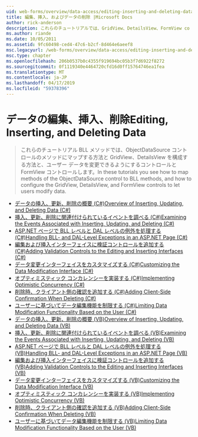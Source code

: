 ```yaml
---
uid: web-forms/overview/data-access/editing-inserting-and-deleting-data/index
title: 編集、挿入、およびデータの削除 |Microsoft Docs
author: rick-anderson
description: これらのチュートリアルでは、GridView、DetailsView、FormView co を構成する方法と BLL メソッドでは、ObjectDataSource コントロールのメソッドにマップする方法を見る.
ms.author: riande
ms.date: 10/05/2011
ms.assetid: 9fc60498-ced4-47c6-b2cf-8d464e6aeef8
msc.legacyurl: /web-forms/overview/data-access/editing-inserting-and-deleting-data
msc.type: chapter
ms.openlocfilehash: 206b0537b0c4355f919694bc05b3f7d6922f8272
ms.sourcegitcommit: 0f1119340e4464720cfd16d0ff15764746ea1fea
ms.translationtype: MT
ms.contentlocale: ja-JP
ms.lasthandoff: 04/17/2019
ms.locfileid: "59378396"
---
```

# <a name="editing-inserting-and-deleting-data"></a><span data-ttu-id="12c86-103">データの編集、挿入、削除</span><span class="sxs-lookup"><span data-stu-id="12c86-103">Editing, Inserting, and Deleting Data</span></span>

> <span data-ttu-id="12c86-104">これらのチュートリアル BLL メソッドでは、ObjectDataSource コントロールのメソッドにマップする方法と GridView、DetailsView を構成する方法と、ユーザー データを変更できるようにするコントロールと FormView コントロールします。</span><span class="sxs-lookup"><span data-stu-id="12c86-104">In these tutorials you see how to map methods of the ObjectDataSource control to BLL methods, and how to configure the GridView, DetailsView, and FormView controls to let users modify data.</span></span>


- [<span data-ttu-id="12c86-105">データの挿入、更新、削除の概要 (C#)</span><span class="sxs-lookup"><span data-stu-id="12c86-105">Overview of Inserting, Updating, and Deleting Data (C#)</span></span>](an-overview-of-inserting-updating-and-deleting-data-cs.md)
- [<span data-ttu-id="12c86-106">挿入、更新、削除に関連付けられているイベントを調べる (C#)</span><span class="sxs-lookup"><span data-stu-id="12c86-106">Examining the Events Associated with Inserting, Updating, and Deleting (C#)</span></span>](examining-the-events-associated-with-inserting-updating-and-deleting-cs.md)
- [<span data-ttu-id="12c86-107">ASP.NET ページで BLL レベルと DAL レベルの例外を処理する (C#)</span><span class="sxs-lookup"><span data-stu-id="12c86-107">Handling BLL- and DAL-Level Exceptions in an ASP.NET Page (C#)</span></span>](handling-bll-and-dal-level-exceptions-in-an-asp-net-page-cs.md)
- [<span data-ttu-id="12c86-108">編集および挿入インターフェイスに検証コントロールを追加する (C#)</span><span class="sxs-lookup"><span data-stu-id="12c86-108">Adding Validation Controls to the Editing and Inserting Interfaces (C#)</span></span>](adding-validation-controls-to-the-editing-and-inserting-interfaces-cs.md)
- [<span data-ttu-id="12c86-109">データ変更インターフェイスをカスタマイズする (C#)</span><span class="sxs-lookup"><span data-stu-id="12c86-109">Customizing the Data Modification Interface (C#)</span></span>](customizing-the-data-modification-interface-cs.md)
- [<span data-ttu-id="12c86-110">オプティミスティック コンカレンシーを実装する (C#)</span><span class="sxs-lookup"><span data-stu-id="12c86-110">Implementing Optimistic Concurrency (C#)</span></span>](implementing-optimistic-concurrency-cs.md)
- [<span data-ttu-id="12c86-111">削除時、クライアント側の確認を追加する (C#)</span><span class="sxs-lookup"><span data-stu-id="12c86-111">Adding Client-Side Confirmation When Deleting (C#)</span></span>](adding-client-side-confirmation-when-deleting-cs.md)
- [<span data-ttu-id="12c86-112">ユーザーに基づいてデータ編集機能を制限する (C#)</span><span class="sxs-lookup"><span data-stu-id="12c86-112">Limiting Data Modification Functionality Based on the User (C#)</span></span>](limiting-data-modification-functionality-based-on-the-user-cs.md)
- [<span data-ttu-id="12c86-113">データの挿入、更新、削除の概要 (VB)</span><span class="sxs-lookup"><span data-stu-id="12c86-113">Overview of Inserting, Updating, and Deleting Data (VB)</span></span>](an-overview-of-inserting-updating-and-deleting-data-vb.md)
- [<span data-ttu-id="12c86-114">挿入、更新、削除に関連付けられているイベントを調べる (VB)</span><span class="sxs-lookup"><span data-stu-id="12c86-114">Examining the Events Associated with Inserting, Updating, and Deleting (VB)</span></span>](examining-the-events-associated-with-inserting-updating-and-deleting-vb.md)
- [<span data-ttu-id="12c86-115">ASP.NET ページで BLL レベルと DAL レベルの例外を処理する (VB)</span><span class="sxs-lookup"><span data-stu-id="12c86-115">Handling BLL- and DAL-Level Exceptions in an ASP.NET Page (VB)</span></span>](handling-bll-and-dal-level-exceptions-in-an-asp-net-page-vb.md)
- [<span data-ttu-id="12c86-116">編集および挿入インターフェイスに検証コントロールを追加する (VB)</span><span class="sxs-lookup"><span data-stu-id="12c86-116">Adding Validation Controls to the Editing and Inserting Interfaces (VB)</span></span>](adding-validation-controls-to-the-editing-and-inserting-interfaces-vb.md)
- [<span data-ttu-id="12c86-117">データ変更インターフェイスをカスタマイズする (VB)</span><span class="sxs-lookup"><span data-stu-id="12c86-117">Customizing the Data Modification Interface (VB)</span></span>](customizing-the-data-modification-interface-vb.md)
- [<span data-ttu-id="12c86-118">オプティミスティック コンカレンシーを実装する (VB)</span><span class="sxs-lookup"><span data-stu-id="12c86-118">Implementing Optimistic Concurrency (VB)</span></span>](implementing-optimistic-concurrency-vb.md)
- [<span data-ttu-id="12c86-119">削除時、クライアント側の確認を追加する (VB)</span><span class="sxs-lookup"><span data-stu-id="12c86-119">Adding Client-Side Confirmation When Deleting (VB)</span></span>](adding-client-side-confirmation-when-deleting-vb.md)
- [<span data-ttu-id="12c86-120">ユーザーに基づいてデータ編集機能を制限する (VB)</span><span class="sxs-lookup"><span data-stu-id="12c86-120">Limiting Data Modification Functionality Based on the User (VB)</span></span>](limiting-data-modification-functionality-based-on-the-user-vb.md)
